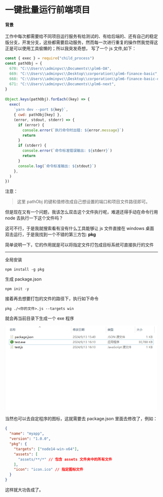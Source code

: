 # 一键批量运行前端项目

#### 背景

工作中每次都需要给不同项目运行服务有给测试的、有给后端的、还有自己的稳定版分支，开发分支，这些都需要启动服务，然而每一次进行重复的操作然我觉得这正是可以使用工具偷懒的；所以我突发奇想，
写了一个 js 文件,如下：

```javascript
const { exec } = require("child_process")
const pathObj = {
  670: "C:\\Users\\adminpvc\\Documents\\plm6-OA",
  669: "C:\\Users\\adminpvc\\Desktop\\corporation\\plm6-finance-basic",
  668: "C:\\Users\\adminpvc\\Desktop\\corporation\\plm6-finance-basic-dispose",
  671: "C:\\Users\\adminpvc\\Documents\\plm6-next",
}

Object.keys(pathObj).forEach((key) => {
  exec(
    `yarn dev --port ${key}`,
    { cwd: pathObj[key] },
    (error, stdout, stderr) => {
      if (error) {
        console.error(`执行命令时出错: ${error.message}`)
        return
      }
      if (stderr) {
        console.error(`命令标准错误输出: ${stderr}`)
        return
      }
      console.log(`命令标准输出: ${stdout}`)
    },
  )
})
```

注意：

> 这里 pathObj 的键和值修改成自己想设置的端口和项目文件路径即可。

但是现在又有一个问题，我该怎么双击这个文件执行呢，难道还得手动在命令行用 node 去执行一下这个文件吗？

这可不行，于是我就搜索看有没有什么工具能够让 js 文件直接在 windows 桌面双击运行，于是我找到一个不错的第三方包: **pkg**

简单说明一下，它的作用就是可以将指定文件打包成目标系统可直接执行的文件

---

全局安装

```shell
npm install -g pkg
```

生成 package.json

```shell
npm init -y
```

接着再去想要打包的文件的路径下，执行如下命令

```shell
pkg ./<你的文件>.js --targets win
```

就会再当前目录下生成一个 exe 程序

![图片](../../image/test.png)

当然也可以去自定程序的图标，这就需要去 package.json 里面去修改了，例如：

```json
{
  "name": "myapp",
  "version": "1.0.0",
  "pkg": {
    "targets": ["node14-win-x64"],
    "assets": [
      "assets/**/*" // 包含 assets 文件夹中的所有文件
    ],
    "icon": "icon.ico" // 指定图标文件
  }
}
```

这样就大功告成了。
